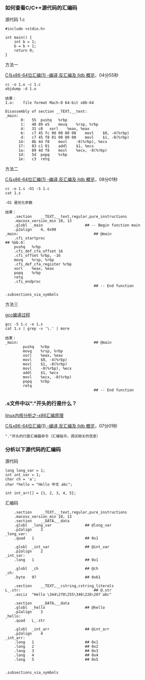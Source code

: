 
### 如何查看C/C++源代码的汇编码

源代码 1.c

```
#include <stdio.h>

int main() {
	int b = 1;
	b = b + 1;
	return 0;
}
```

方法一

[C与x86-64位汇编(1) -编译,反汇编及 lldb 概览](https://www.bilibili.com/video/av60512172?from=search&seid=8272921816629826148)，04分55秒

```
cc -o 1.o -c 1.c
objdump -d 1.o

结果：
1.o:	file format Mach-O 64-bit x86-64

Disassembly of section __TEXT,__text:
_main:
       0:	55 	pushq	%rbp
       1:	48 89 e5 	movq	%rsp, %rbp
       4:	31 c0 	xorl	%eax, %eax
       6:	c7 45 fc 00 00 00 00 	movl	$0, -4(%rbp)
       d:	c7 45 f8 01 00 00 00 	movl	$1, -8(%rbp)
      14:	8b 4d f8 	movl	-8(%rbp), %ecx
      17:	83 c1 01 	addl	$1, %ecx
      1a:	89 4d f8 	movl	%ecx, -8(%rbp)
      1d:	5d 	popq	%rbp
      1e:	c3 	retq
```

方法二

[C与x86-64位汇编(1) -编译,反汇编及 lldb 概览](https://www.bilibili.com/video/av60512172?from=search&seid=8272921816629826148)，08分01秒

```
cc -o 1.s -O1 -S 1.c
cat 1.s

-O1 是优化参数

结果：
	.section	__TEXT,__text,regular,pure_instructions
	.macosx_version_min 10, 13
	.globl	_main                   ## -- Begin function main
	.p2align	4, 0x90
_main:                                  ## @main
	.cfi_startproc
## %bb.0:
	pushq	%rbp
	.cfi_def_cfa_offset 16
	.cfi_offset %rbp, -16
	movq	%rsp, %rbp
	.cfi_def_cfa_register %rbp
	xorl	%eax, %eax
	popq	%rbp
	retq
	.cfi_endproc
                                        ## -- End function

.subsections_via_symbols
```

方法三

[gcc编译过程](https://github.com/peteryuanpan/notebook/blob/master/CPP/gcc%E7%BC%96%E8%AF%91%E8%BF%87%E7%A8%8B.md)

```
gcc -S 1.c -o 1.s
cat 1.s | grep -v '\.' | more

结果：
_main:                                  ## @main
        pushq   %rbp
        movq    %rsp, %rbp
        xorl    %eax, %eax
        movl    $0, -4(%rbp)
        movl    $1, -8(%rbp)
        movl    -8(%rbp), %ecx
        addl    $1, %ecx
        movl    %ecx, -8(%rbp)
        popq    %rbp
        retq
                                        ## -- End function
```

### .s文件中以"."开头的行是什么？

[linux内核分析之-x86汇编原理](https://blog.csdn.net/cainiaokan/article/details/50733253)

[C与x86-64位汇编(1) -编译,反汇编及 lldb 概览](https://www.bilibili.com/video/av60512172?from=search&seid=8272921816629826148)，07分01秒

```
"."开头的行是汇编器命令（汇编指令，调试相关的信息）
```

### 分析以下源代码的汇编码

源代码

```
long long_var = 1;
int int_var = 1;
char ch = 'a';
char *hello = "Hello 中文 abc";

int int_arr[] = {1, 2, 3, 4, 5};
```

汇编码

```
	.section	__TEXT,__text,regular,pure_instructions
	.macosx_version_min 10, 13
	.section	__DATA,__data
	.globl	_long_var               ## @long_var
	.p2align	3
_long_var:
	.quad	1                       ## 0x1

	.globl	_int_var                ## @int_var
	.p2align	2
_int_var:
	.long	1                       ## 0x1

	.globl	_ch                     ## @ch
_ch:
	.byte	97                      ## 0x61

	.section	__TEXT,__cstring,cstring_literals
L_.str:                                 ## @.str
	.asciz	"Hello \344\270\255\346\226\207 abc"

	.section	__DATA,__data
	.globl	_hello                  ## @hello
	.p2align	3
_hello:
	.quad	L_.str

	.globl	_int_arr                ## @int_arr
	.p2align	4
_int_arr:
	.long	1                       ## 0x1
	.long	2                       ## 0x2
	.long	3                       ## 0x3
	.long	4                       ## 0x4
	.long	5                       ## 0x5


.subsections_via_symbols
```
